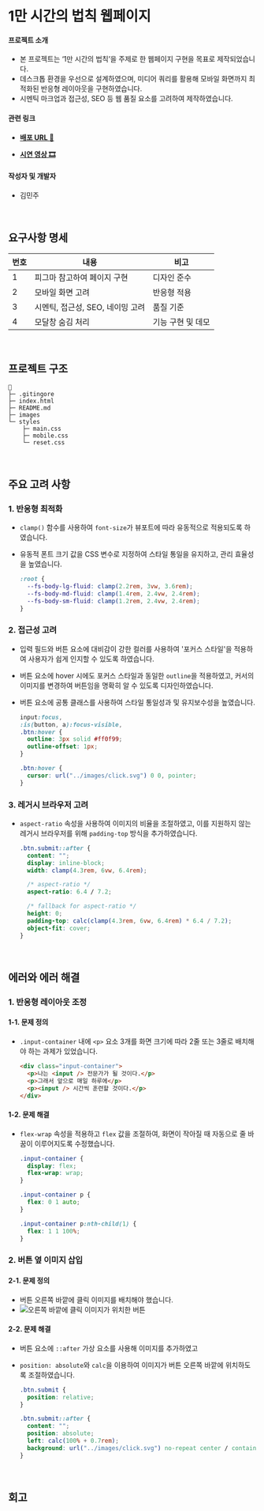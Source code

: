 # 1만 시간의 법칙 웹페이지

#### 프로젝트 소개

- 본 프로젝트는 ‘1만 시간의 법칙’을 주제로 한 웹페이지 구현을 목표로 제작되었습니다.
- 데스크톱 환경을 우선으로 설계하였으며, 미디어 쿼리를 활용해 모바일 화면까지 최적화된 반응형 레이아웃을 구현하였습니다.
- 시멘틱 마크업과 접근성, SEO 등 웹 품질 요소를 고려하여 제작하였습니다.

#### 관련 링크

- **[배포 URL 🔗](https://891km.github.io/10000-hour-rule)**

- **[시연 영상 🎞️](https://youtu.be/LIBRg75z8n8)**

#### 작성자 및 개발자

- 김민주

<br>

## 요구사항 명세

| 번호 | 내용                             | 비고              |
| ---- | -------------------------------- | ----------------- |
| 1    | 피그마 참고하여 페이지 구현      | 디자인 준수       |
| 2    | 모바일 화면 고려                 | 반응형 적용       |
| 3    | 시멘틱, 접근성, SEO, 네이밍 고려 | 품질 기준         |
| 4    | 모달창 숨김 처리                 | 기능 구현 및 데모 |

<br>

## 프로젝트 구조

```
📂
├─ .gitingore
├─ index.html
├─ README.md
├─ images
└─ styles
    ├─ main.css
    ├─ mobile.css
    └─ reset.css
```

<br>

## 주요 고려 사항

### 1. 반응형 최적화

- `clamp()` 함수를 사용하여 `font-size`가 뷰포트에 따라 유동적으로 적용되도록 하였습니다.
- 유동적 폰트 크기 값을 CSS 변수로 지정하여 스타일 통일을 유지하고, 관리 효율성을 높였습니다.

  ```css
  :root {
    --fs-body-lg-fluid: clamp(2.2rem, 3vw, 3.6rem);
    --fs-body-md-fluid: clamp(1.4rem, 2.4vw, 2.4rem);
    --fs-body-sm-fluid: clamp(1.2rem, 2.4vw, 2.4rem);
  }
  ```

### 2. 접근성 고려

- 입력 필드와 버튼 요소에 대비감이 강한 컬러를 사용하여 '포커스 스타일'을 적용하여 사용자가 쉽게 인지할 수 있도록 하였습니다.
- 버튼 요소에 hover 시에도 포커스 스타일과 동일한 `outline`을 적용하였고, 커서의 이미지를 변경하여 버튼임을 명확히 알 수 있도록 디자인하였습니다.
- 버튼 요소에 공통 클래스를 사용하여 스타일 통일성과 및 유지보수성을 높였습니다.

  ```css
  input:focus,
  :is(button, a):focus-visible,
  .btn:hover {
    outline: 3px solid #ff0f99;
    outline-offset: 1px;
  }

  .btn:hover {
    cursor: url("../images/click.svg") 0 0, pointer;
  }
  ```

### 3. 레거시 브라우저 고려

- `aspect-ratio` 속성을 사용하여 이미지의 비율을 조절하였고, 이를 지원하지 않는 레거시 브라우저를 위해 `padding-top` 방식을 추가하였습니다.

  ```css
  .btn.submit::after {
    content: "";
    display: inline-block;
    width: clamp(4.3rem, 6vw, 6.4rem);

    /* aspect-ratio */
    aspect-ratio: 6.4 / 7.2;

    /* fallback for aspect-ratio */
    height: 0;
    padding-top: calc(clamp(4.3rem, 6vw, 6.4rem) * 6.4 / 7.2);
    object-fit: cover;
  }
  ```

<br>

## 에러와 에러 해결

### 1. 반응형 레이아웃 조정

#### 1-1. 문제 정의

- `.input-container` 내에 `<p>` 요소 3개를 화면 크기에 따라 2줄 또는 3줄로 배치해야 하는 과제가 있었습니다.

  ```html
  <div class="input-container">
    <p>나는 <input /> 전문가가 될 것이다.</p>
    <p>그래서 앞으로 매일 하루에</p>
    <p><input /> 시간씩 훈련할 것이다.</p>
  </div>
  ```

#### 1-2. 문제 해결

- `flex-wrap` 속성을 적용하고 `flex` 값을 조절하여, 화면이 작아질 때 자동으로 줄 바꿈이 이루어지도록 수정했습니다.

  ```css
  .input-container {
    display: flex;
    flex-wrap: wrap;
  }

  .input-container p {
    flex: 0 1 auto;
  }

  .input-container p:nth-child(1) {
    flex: 1 1 100%;
  }
  ```

### 2. 버튼 옆 이미지 삽입

#### 2-1. 문제 정의

- 버튼 오른쪽 바깥에 클릭 이미지를 배치해야 했습니다.
- ![오른쪽 바깥에 클릭 이미지가 위치한 버튼](https://github.com/user-attachments/assets/048b8207-40cd-481f-ba57-4fce2acc19c1)

#### 2-2. 문제 해결

- 버튼 요소에 `::after` 가상 요소를 사용해 이미지를 추가하였고
- `position: absolute`와 `calc`을 이용하여 이미지가 버튼 오른쪽 바깥에 위치하도록 조절하였습니다.

  ```css
  .btn.submit {
    position: relative;
  }

  .btn.submit::after {
    content: "";
    position: absolute;
    left: calc(100% + 0.7rem);
    background: url("../images/click.svg") no-repeat center / contain;
  }
  ```

<br />

## 회고
